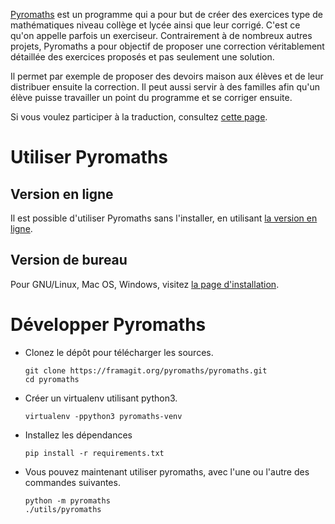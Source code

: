 [Pyromaths](http://pyromaths.org/) est un programme qui a pour but de créer des exercices type de mathématiques niveau collège et lycée ainsi que leur corrigé. C'est ce qu'on appelle parfois un exerciseur. Contrairement à de nombreux autres projets, Pyromaths a pour objectif de proposer une correction véritablement détaillée des exercices proposés et pas seulement une solution.

Il permet par exemple de proposer des devoirs maison aux élèves et de leur distribuer ensuite la correction. Il peut aussi servir à des familles afin qu'un élève puisse travailler un point du programme et se corriger ensuite.

Si vous voulez participer à la traduction, consultez [cette page](https://framagit.org/pyromaths/pyromaths/blob/develop/pyromaths/data/locale/TRADUIRE.md).

# Utiliser Pyromaths

## Version en ligne

Il est possible d'utiliser Pyromaths sans l'installer, en utilisant [la version en ligne](http://enligne.pyromaths.org).

## Version de bureau

Pour GNU/Linux, Mac OS, Windows, visitez [la page d'installation](https://www.pyromaths.org/installer/).

# Développer Pyromaths

- Clonez le dépôt pour télécharger les sources.

      git clone https://framagit.org/pyromaths/pyromaths.git
      cd pyromaths

- Créer un virtualenv utilisant python3.

      virtualenv -ppython3 pyromaths-venv

- Installez les dépendances

      pip install -r requirements.txt

- Vous pouvez maintenant utiliser pyromaths, avec l'une ou l'autre des commandes suivantes.

      python -m pyromaths
      ./utils/pyromaths
